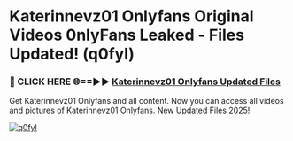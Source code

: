 # Katerinnevz01 Onlyfans Original Videos 0nlyFans Leaked - Files Updated! (q0fyl)

<h3>🔴 CLICK HERE 🌐==►► <a href="https://tinyurl.com/ehrbuxhb" rel="nofollow">Katerinnevz01 Onlyfans Updated Files</a></h3>

Get Katerinnevz01 Onlyfans and all content. Now you can access all videos and pictures of Katerinnevz01 Onlyfans. New Updated Files 2025!

[![q0fyl](https://i.imgur.com/lVYEuWS.gif)](https://tinyurl.com/ehrbuxhb)
